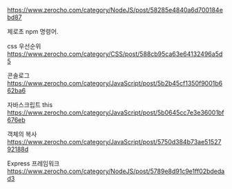 https://www.zerocho.com/category/NodeJS/post/58285e4840a6d700184ebd87

제로초 npm 명령어.


css 우선순위
https://www.zerocho.com/category/CSS/post/588cb95ca63e64132496a5d5


콘솔로그
https://www.zerocho.com/category/JavaScript/post/5b2b45cf1350f9001b662ba6

자바스크립트 this
https://www.zerocho.com/category/JavaScript/post/5b0645cc7e3e36001bf676eb


객체의 복사
https://www.zerocho.com/category/JavaScript/post/5750d384b73ae5152792188d

Express 프레임워크
https://www.zerocho.com/category/NodeJS/post/5789e8d91c9e1ff02bdedad3